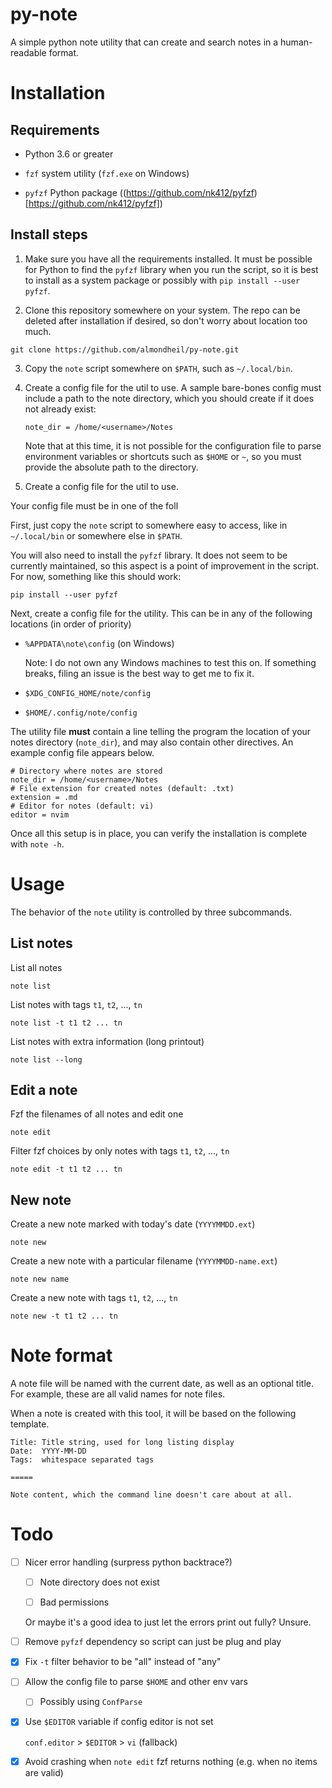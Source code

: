 # py-note

A simple python note utility that can create and search notes in a
human-readable format. 

# Installation

## Requirements

- Python 3.6 or greater

- `fzf` system utility (`fzf.exe` on Windows)

- `pyfzf` Python package ((https://github.com/nk412/pyfzf)[https://github.com/nk412/pyfzf])

## Install steps

1. Make sure you have all the requirements installed. It must be possible for
   Python to find the `pyfzf` library when you run the script, so it is best to
   install as a system package or possibly with `pip install --user pyfzf`.

2. Clone this repository somewhere on your system. The repo can be deleted after
   installation if desired, so don't worry about location too much.

```
git clone https://github.com/almondheil/py-note.git
```

3. Copy the `note` script somewhere on `$PATH`, such as `~/.local/bin`. 

4. Create a config file for the util to use. A sample bare-bones config must
   include a path to the note directory, which you should create if it does not
   already exist:

   ```
   note_dir = /home/<username>/Notes
   ```

   Note that at this time, it is not possible for the configuration file to
   parse environment variables or shortcuts such as `$HOME` or `~`, so you must
   provide the absolute path to the directory.

3. Create a config file for the util to use.

Your config file must be in one of the foll

First, just copy the `note` script to somewhere easy to access, like in
`~/.local/bin` or somewhere else in `$PATH`.

You will also need to install the `pyfzf` library. It does not seem to be
currently maintained, so this aspect is a point of improvement in the script.
For now, something like this should work:

```
pip install --user pyfzf 
```

Next, create a config file for the utility. This can be in any of the following
locations (in order of priority)

- `%APPDATA\note\config` (on Windows)

    Note: I do not own any Windows machines to test this on. If something
    breaks, filing an issue is the best way to get me to fix it.

- `$XDG_CONFIG_HOME/note/config`

- `$HOME/.config/note/config`

The utility file **must** contain a line telling the program the location of your
notes directory (`note_dir`), and may also contain other directives. An example
config file appears below.

```
# Directory where notes are stored
note_dir = /home/<username>/Notes
# File extension for created notes (default: .txt)
extension = .md
# Editor for notes (default: vi)
editor = nvim
```

Once all this setup is in place, you can verify the installation is complete
with `note -h`. 

# Usage

The behavior of the `note` utility is controlled by three subcommands.

## List notes

List all notes

```
note list
```

List notes with tags `t1`, `t2`, ..., `tn`

```
note list -t t1 t2 ... tn
```

List notes with extra information (long printout)

```
note list --long
```

## Edit a note

Fzf the filenames of all notes and edit one

```
note edit
```

Filter fzf choices by only notes with tags `t1`, `t2`, ..., `tn`

```
note edit -t t1 t2 ... tn
```

## New note

Create a new note marked with today's date (`YYYYMMDD.ext`)

```
note new
```

Create a new note with a particular filename (`YYYYMMDD-name.ext`)

```
note new name
```

Create a new note with tags `t1`, `t2`, ..., `tn`

```
note new -t t1 t2 ... tn
```

# Note format

A note file will be named with the current date, as well as an optional title.
For example, these are all valid names for note files.

When a note is created with this tool, it will be based on the following
template.

```
Title: Title string, used for long listing display
Date:  YYYY-MM-DD
Tags:  whitespace separated tags

=====

Note content, which the command line doesn't care about at all.
```

# Todo

- [ ] Nicer error handling (surpress python backtrace?)

  - [ ] Note directory does not exist

  - [ ] Bad permissions

  Or maybe it's a good idea to just let the errors print out fully? Unsure.

- [ ] Remove `pyfzf` dependency so script can just be plug and play

- [x] Fix `-t` filter behavior to be "all" instead of "any"

- [ ] Allow the config file to parse `$HOME` and other env vars

  - [ ] Possibly using `ConfParse`

- [x] Use `$EDITOR` variable if config editor is not set

    `conf.editor` > `$EDITOR` > `vi` (fallback)

- [x] Avoid crashing when `note edit` fzf returns nothing (e.g. when no items
    are valid)
